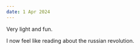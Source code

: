 ```yaml
---
date: 1 Apr 2024
---
```


Very light and fun.

I now feel like reading about the russian revolution.
